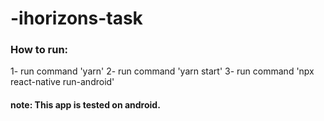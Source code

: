 # -ihorizons-task
### How to run: 
1- run command 'yarn'
2- run command 'yarn start'
3- run command 'npx react-native run-android'

#### note: This app is tested on android.
